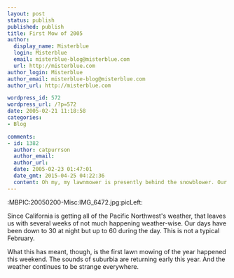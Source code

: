 ```yaml
---
layout: post
status: publish
published: publish
title: First Mow of 2005
author:
  display_name: Misterblue
  login: Misterblue
  email: misterblue-blog@misterblue.com
  url: http://misterblue.com
author_login: Misterblue
author_email: misterblue-blog@misterblue.com
author_url: http://misterblue.com

wordpress_id: 572
wordpress_url: /?p=572
date: 2005-02-21 11:18:58
categories:
- Blog

comments:
- id: 1382
  author: catpurrson
  author_email: 
  author_url: 
  date: 2005-02-23 01:47:01
  date_gmt: 2015-04-25 04:22:36
  content: Oh my, my lawnmower is presently behind the snowblower. Our first mowing is a good couple of months away, anyway (LOL!!!)  Nice frost pictures, BTW.  Now if you'll pardon me, I have to find my mittens.
---
```

:MBPIC:20050200-Misc:IMG_6472.jpg:picLeft:
<p>
Since California is getting all of the Pacific Northwest's weather, that leaves us with several weeks of not much happening weather-wise.
Our days have been down to 30 at night but up to 60 during the day.
This is not a typical February.
</p>
<p>
What this has meant, though, is the first lawn mowing of the year happened this weekend.
The sounds of suburbia are returning early this year.
And the weather continues to be strange everywhere.
</p>
